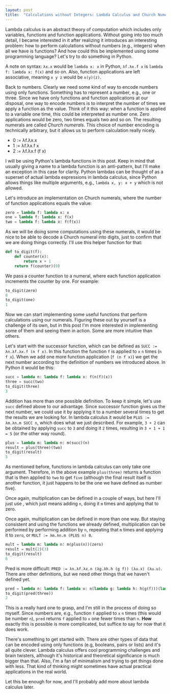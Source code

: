 ```yaml
---
layout: post
title:  "Calculations without Integers: Lambda Calculus and Church Numerals"
---
```


Lambda calculus is an abstract theory of computation which includes only variables, functions and function applications. Without going into too much detail, I became interested in it after realizing it introduces an interesting problem: how to perform calculations without numbers (e.g., integers) when all we have is functions? And how could this be implemented using some programming language? Let's try to do something in Python.

A note on syntax: `λx.x` would be `lambda x: x` in Python, `λf.λx.f x` is `lambda f: lambda x: f(x)` and so on. Also, function applications are left associative, meaning `x y z` would be `x(y)(z)`.

Back to numbers. Clearly we need some kind of way to encode numbers using only functions. Something has to represent a number, e.g., one or three. Since we have only functions and function applications at our disposal, one way to encode numbers is to interpret the number of times we apply a function as the value. Think of it this way: when a function is applied to a variable one time, this could be interpreted as number one. Zero applications would be zero, two times equals two and so on. The resulting numerals are called *Church numerals*. This choice of number encoding is technically arbitrary, but it allows us to perform calculation really nicely.

- 0 := λf.λx.x
- 1 := λf.λx.f x
- 2 := λf.λx.f (f x)

I will be using Python's lambda functions in this post. Keep in mind that usually giving a name to a lambda function is an anti-pattern, but I'll make an exception in this case for clarity. Python lambdas can be thought of as a superset of actual lambda expressions in lambda calculus, since Python allows things like multiple arguments, e.g., `lambda x, y: x + y` which is not allowed.

Let's introduce an implementation on Church numerals, where the number of function applications equals the value:

```python
zero = lambda f: lambda x: x
one = lambda f: lambda x: f(x)
two = lambda f: lambda x: f(f(x))
```

As we will be doing some computations using these numerals, it would be nice to be able to decode a Church numeral into digits, just to confirm that we are doing things correctly. I'll use this helper function for that:

```python
def to_digit(f):
    def counter(x):
        return x + 1
    return f(counter)(0)
```

We pass a counter function to a numeral, where each function application increments the counter by one. For example:

```python
to_digit(zero)
0
to_digit(one)
1
```

Now we can start implementing some useful functions that perform calculations using our numerals. Figuring these out by yourself is a challenge of its own, but in this post I'm more interested in implementing some of them and seeing them in action. Some are more intuitive than others.

Let's start with the successor function, which can be defined as `SUCC := λn.λf.λx.f (n f x)`. In this function the function `f` is applied to `x` `n` times (`n f x`). When we add one more function application (`f (n f x)`) we get the next number according to the definition of numbers we introduced above. In Python it would be this:

```python
succ = lambda n: lambda f: lambda x: f(n(f)(x))
three = succ(two)
to_digit(three)
3
```

Addition has more than one possible definition. To keep it simple, let's use `succ` defined above to our advantage. Since successor function gives us the next number, we could use it by applying it to a number several times to get the results we are looking for. In lambda calculus it would be `PLUS := λm.λn.m SUCC n`, which does what we just described. For example, `3 + 2` can be obtained by applying `succ` to `3` and doing it `2` times, resulting in `3 + 1 + 1 = 5` (or the other way round). 

```python
plus = lambda m: lambda n: m(succ)(n)
result = plus(three)(two)
to_digit(result)
5
```

As mentioned before, functions in lambda calculus can only take one argument. Therefore, in the above example `plus(three)` returns a function that is then applied to `two` to get `five` (although the final result itself is another function, it just happens to be the one we have defined as number five).

Once again, multiplication can be defined in a couple of ways, but here I'll just use , which just means adding `n`, doing it `m` times and applying that to zero.

Once again, multiplication can be defined in more than one way. But staying consistent and using the functions we already defined, multiplication can be performed by performing addition by `n`, repeating that `m` times and applying it to `zero`, or `MULT := λm.λn.m (PLUS n) 0`.

```python
mult = lambda m: lambda n: m(plus(n))(zero)
result = mult(2)(3)
to_digit(result)
6
```

Pred is more difficult: `PRED := λn.λf.λx.n (λg.λh.h (g f)) (λu.x) (λu.u)`. There are other definitions, but we need other things that we haven't defined yet.

```python
pred = lambda n: lambda f: lambda x: n(lambda g: lambda h: h(g(f)))(lambda u: x)(lambda u: u)
to_digit(pred(three))
2
```

This is a really hard one to grasp, and I'm still in the process of doing so myself. Since numbers are, e.g., function `f` applied to `x` `n` times (this would be number `n`), `pred` returns `f` applied to `x` one fewer times than `n`. **How** exactly this is possible is more complicated, but suffice to say for now that it does work.

There's something to get started with. There are other types of data that can be encoded using only functions (e.g, booleans, pairs or lists) and it's all quite clever. Lambda calculus offers cool programming challenges and brain twisters, although it's historical and theoretical significance is much bigger than that. Also, I'm a fan of minimalism and trying to get things done with less. That kind of thinking might sometimes have actual practical applications in the real world.

Let this be enough for now, and I'll probably add more about lambda calculus later.